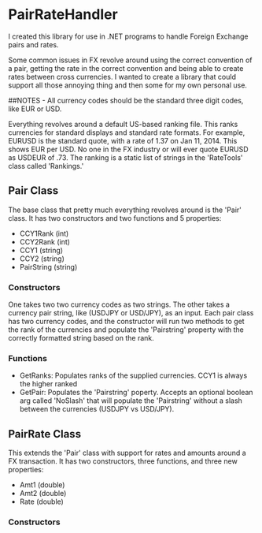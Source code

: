 PairRateHandler
===============

I created this library for use in .NET programs to handle Foreign Exchange pairs and rates.

Some common issues in FX revolve around using the correct convention of a pair, getting the rate in the correct convention
and being able to create rates between cross currencies.  I wanted to create a library that could support all those annoying thing
and then some for my own personal use.  

##NOTES - All currency codes should be the standard three digit codes, like EUR or USD.  

Everything revolves around a 
default US-based ranking file.  This ranks currencies for standard displays and standard rate formats.  For example,
EURUSD is the standard quote, with a rate of 1.37 on Jan 11, 2014.  This shows EUR per USD.  No one in the FX industry or 
will ever quote EURUSD as USDEUR of .73.  The ranking is a static list of strings in the 'RateTools' class called 'Rankings.'

## Pair Class
The base class that pretty much everything revolves around is the 'Pair' class.  It has 
two constructors and two functions and 5 properties:
- CCY1Rank (int)
- CCY2Rank (int)
- CCY1 (string)
- CCY2 (string)
- PairString (string)

### Constructors
One takes two two currency codes as two strings. 
The other takes a currency pair string, like (USDJPY or USD/JPY), as an input.  Each pair class has two currency codes, and 
the constructor will run two methods to get the rank of the currencies and populate the 'Pairstring' property with the 
correctly formatted string based on the rank.

### Functions
- GetRanks: Populates ranks of the supplied currencies.  CCY1 is always the higher ranked
- GetPair: Populates the 'Pairstring' poperty.  Accepts an optional boolean arg called 'NoSlash' that will populate the 'Pairstring' without a slash between the currencies (USDJPY vs USD/JPY).


## PairRate Class
This extends the 'Pair' class with support for rates and amounts around a FX transaction.  It has two constructors, three functions, and three new properties:
- Amt1 (double)
- Amt2 (double)
- Rate (double)

### Constructors
